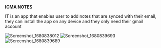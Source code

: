 **ICMA NOTES**

IT is an app that enables user to add notes that are synced with their email, they can install the app on any device and they only need their gmail account

![Screenshot_1680838012](https://user-images.githubusercontent.com/101302200/230537951-59c1110c-33bb-4dbc-a288-f221f3cc963c.png)
![Screenshot_1680839693](https://user-images.githubusercontent.com/101302200/230537953-b3a3650a-f0a2-4e69-8a31-38a5e4d50ea5.png)
![Screenshot_1680839689](https://user-images.githubusercontent.com/101302200/230537955-a93a11f5-719c-4f2b-8d68-193de34b5e89.png)

